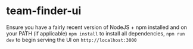 # team-finder-ui
Ensure you have a fairly recent version of NodeJS + npm installed and on your PATH (if applicable)
`npm install` to install all dependencies, `npm run dev` to begin serving the UI on `http://localhost:3000`
